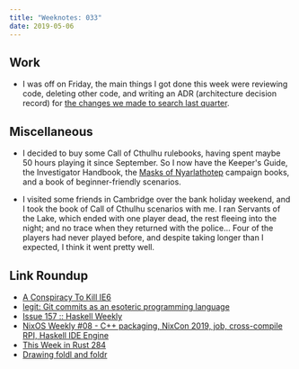 ```yaml
---
title: "Weeknotes: 033"
date: 2019-05-06
---
```


## Work

- I was off on Friday, the main things I got done this week were
  reviewing code, deleting other code, and writing an ADR
  (architecture decision record) for [the changes we made to search
  last quarter][].

[the changes we made to search last quarter]: https://github.com/alphagov/search-api/blob/master/doc/arch/adr-008-elasticsearch5-upgrade.md

## Miscellaneous

- I decided to buy some Call of Cthulhu rulebooks, having spent maybe
  50 hours playing it since September.  So I now have the Keeper's
  Guide, the Investigator Handbook, the [Masks of Nyarlathotep][]
  campaign books, and a book of beginner-friendly scenarios.

- I visited some friends in Cambridge over the bank holiday weekend,
  and I took the book of Call of Cthulhu scenarios with me.  I ran
  Servants of the Lake, which ended with one player dead, the rest
  fleeing into the night; and no trace when they returned with the
  police...  Four of the players had never played before, and despite
  taking longer than I expected, I think it went pretty well.

[Masks of Nyarlathotep]: masks-of-nyarlathotep.html

## Link Roundup

- [A Conspiracy To Kill IE6](http://blog.chriszacharias.com/a-conspiracy-to-kill-ie6)
- [legit: Git commits as an esoteric programming language](https://morr.cc/legit/)
- [Issue 157 :: Haskell Weekly](https://haskellweekly.news/issues/157.html)
- [NixOS Weekly #08 - C++ packaging, NixCon 2019, job, cross-compile RPI, Haskell IDE Engine](https://weekly.nixos.org/2019/08-c-packaging-nixcon-2019-job-cross-compile-rpi-haskell-ide-engine.html)
- [This Week in Rust 284](https://this-week-in-rust.org/blog/2019/04/30/this-week-in-rust-284/)
- [Drawing foldl and foldr](http://www.joachim-breitner.de/blog/753-Drawing_foldl_and_foldr)
